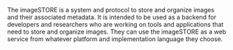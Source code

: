The imageSTORE is a system and protocol to store and organize images and their associated metadata. It is intended to be used as a backend for developers and researchers who are working on tools and applications that need to store and organize images. They can use the imageSTORE as a web service from whatever platform and implementation language they choose.